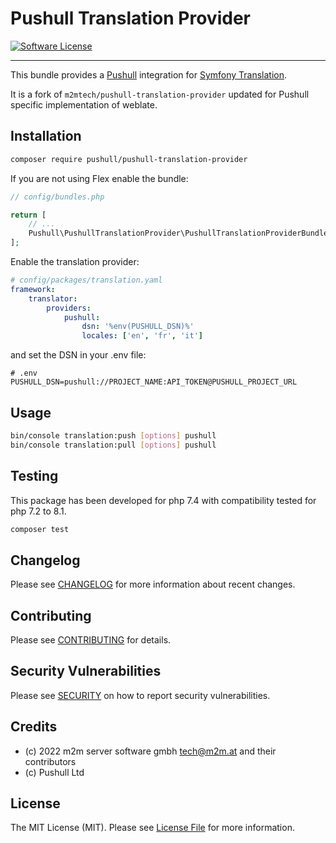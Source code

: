 # Pushull Translation Provider

[![Software License](https://img.shields.io/badge/license-MIT-brightgreen.svg?style=flat-square)](LICENSE.md)

---

This bundle provides a [Pushull](https://web.pushull.com) integration for [Symfony Translation](https://symfony.com/doc/current/translation.html).

It is a fork of `m2mtech/pushull-translation-provider` updated for Pushull specific implementation of weblate.

## Installation

```bash
composer require pushull/pushull-translation-provider
```

If you are not using Flex enable the bundle:

```php
// config/bundles.php

return [
    // ...
    Pushull\PushullTranslationProvider\PushullTranslationProviderBundle::class => ['all' => true],
];
```

Enable the translation provider:

```yaml
# config/packages/translation.yaml
framework:
    translator:
        providers:
            pushull:
                dsn: '%env(PUSHULL_DSN)%'
                locales: ['en', 'fr', 'it']
```

and set the DSN in your .env file:

```dotenv
# .env
PUSHULL_DSN=pushull://PROJECT_NAME:API_TOKEN@PUSHULL_PROJECT_URL
```

## Usage

```bash
bin/console translation:push [options] pushull
bin/console translation:pull [options] pushull
```

## Testing

This package has been developed for php 7.4 with compatibility tested for php 7.2 to 8.1.

```bash
composer test
```

## Changelog

Please see [CHANGELOG](CHANGELOG.md) for more information about recent changes.

## Contributing

Please see [CONTRIBUTING](.github/CONTRIBUTING.md) for details.

## Security Vulnerabilities

Please see [SECURITY](.github/SECURITY.md) on how to report security vulnerabilities.

## Credits

- (c) 2022 m2m server software gmbh <tech@m2m.at> and their contributors
- (c) Pushull Ltd

## License

The MIT License (MIT). Please see [License File](LICENSE.md) for more information.
